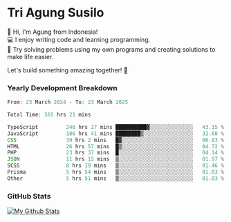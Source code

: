 # Tri Agung Susilo

👋 Hi, I'm Agung from Indonesia!<br>
💻 I enjoy writing code and learning programming.<br>
🧠 Try solving problems using my own programs and creating solutions to make life easier.

Let's build something amazing together! 🚀

### Yearly Development Breakdown

<!--START_SECTION:waka-->

```TypeScript JavaScript PHP
From: 23 March 2024 - To: 23 March 2025

Total Time: 565 hrs 21 mins

TypeScript         246 hrs 27 mins ██████████▓░░░░░░░░░░░░░░   43.15 %
JavaScript         186 hrs 41 mins ████████▒░░░░░░░░░░░░░░░░   32.68 %
CSS                39 hrs 2 mins   █▓░░░░░░░░░░░░░░░░░░░░░░░   06.83 %
HTML               26 hrs 57 mins  █▒░░░░░░░░░░░░░░░░░░░░░░░   04.72 %
PHP                23 hrs 37 mins  █░░░░░░░░░░░░░░░░░░░░░░░░   04.14 %
JSON               11 hrs 15 mins  ▒░░░░░░░░░░░░░░░░░░░░░░░░   01.97 %
SCSS               8 hrs 19 mins   ▒░░░░░░░░░░░░░░░░░░░░░░░░   01.46 %
Prisma             5 hrs 54 mins   ▒░░░░░░░░░░░░░░░░░░░░░░░░   01.03 %
Other              5 hrs 51 mins   ▒░░░░░░░░░░░░░░░░░░░░░░░░   01.03 %
```

<!--END_SECTION:waka-->

### GitHub Stats

[![My Github Stats](https://github-readme-stats.vercel.app/api?username=triagung128&show_icons=true&hide=contribs,issues&count_private=true&theme=tokyonight)](https://github.com/triagung128)

<!-- [![Top Langs](https://github-readme-stats.vercel.app/api/top-langs/?username=triagung128&layout=compact)](https://github.com/triagung128) -->
